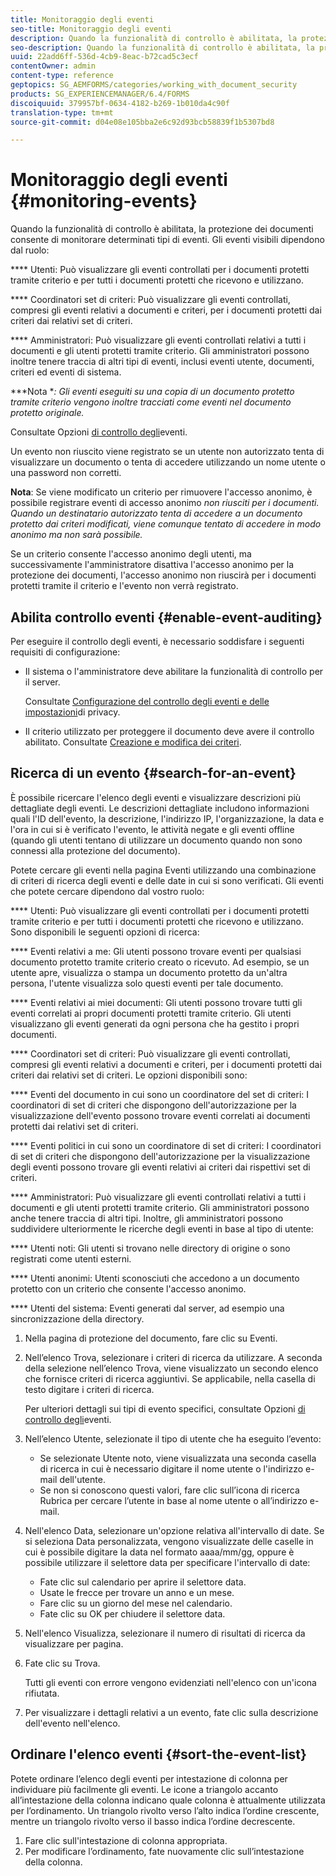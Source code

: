 ```yaml
---
title: Monitoraggio degli eventi
seo-title: Monitoraggio degli eventi
description: Quando la funzionalità di controllo è abilitata, la protezione dei documenti consente di monitorare determinati tipi di eventi. È possibile cercare e ordinare facilmente l'elenco degli eventi utilizzando la protezione del documento.
seo-description: Quando la funzionalità di controllo è abilitata, la protezione dei documenti consente di monitorare determinati tipi di eventi. È possibile cercare e ordinare facilmente l'elenco degli eventi utilizzando la protezione del documento.
uuid: 22add6ff-536d-4cb9-8eac-b72cad5c3ecf
contentOwner: admin
content-type: reference
geptopics: SG_AEMFORMS/categories/working_with_document_security
products: SG_EXPERIENCEMANAGER/6.4/FORMS
discoiquuid: 379957bf-0634-4182-b269-1b010da4c90f
translation-type: tm+mt
source-git-commit: d04e08e105bba2e6c92d93bcb58839f1b5307bd8

---
```



# Monitoraggio degli eventi {#monitoring-events}

Quando la funzionalità di controllo è abilitata, la protezione dei documenti consente di monitorare determinati tipi di eventi. Gli eventi visibili dipendono dal ruolo:

**** Utenti: Può visualizzare gli eventi controllati per i documenti protetti tramite criterio e per tutti i documenti protetti che ricevono e utilizzano.

**** Coordinatori set di criteri: Può visualizzare gli eventi controllati, compresi gli eventi relativi a documenti e criteri, per i documenti protetti dai criteri dai relativi set di criteri.

**** Amministratori: Può visualizzare gli eventi controllati relativi a tutti i documenti e gli utenti protetti tramite criterio. Gli amministratori possono inoltre tenere traccia di altri tipi di eventi, inclusi eventi utente, documenti, criteri ed eventi di sistema.

***Nota **: Gli eventi eseguiti su una copia di un documento protetto tramite criterio vengono inoltre tracciati come eventi nel documento protetto originale.*

Consultate Opzioni [di controllo degli](/help/forms/using/admin-help/configuring-client-server-options.md#event-auditing-options)eventi.

Un evento non riuscito viene registrato se un utente non autorizzato tenta di visualizzare un documento o tenta di accedere utilizzando un nome utente o una password non corretti.

**Nota**: Se viene modificato un criterio per rimuovere l&#39;accesso anonimo, è possibile registrare eventi di accesso anonimo *non riusciti per i documenti. Quando un destinatario autorizzato tenta di accedere a un documento protetto dai criteri modificati, viene comunque tentato di accedere in modo anonimo ma non sarà possibile.*

Se un criterio consente l&#39;accesso anonimo degli utenti, ma successivamente l&#39;amministratore disattiva l&#39;accesso anonimo per la protezione dei documenti, l&#39;accesso anonimo non riuscirà per i documenti protetti tramite il criterio e l&#39;evento non verrà registrato.

## Abilita controllo eventi {#enable-event-auditing}

Per eseguire il controllo degli eventi, è necessario soddisfare i seguenti requisiti di configurazione:

* Il sistema o l&#39;amministratore deve abilitare la funzionalità di controllo per il server.

   Consultate [Configurazione del controllo degli eventi e delle impostazioni](/help/forms/using/admin-help/configuring-client-server-options.md#configuring-event-auditing-and-privacy-settings)di privacy.

* Il criterio utilizzato per proteggere il documento deve avere il controllo abilitato. Consultate [Creazione e modifica dei criteri](/help/forms/using/admin-help/creating-policies.md#creating-and-editing-policies).

## Ricerca di un evento {#search-for-an-event}

È possibile ricercare l&#39;elenco degli eventi e visualizzare descrizioni più dettagliate degli eventi. Le descrizioni dettagliate includono informazioni quali l&#39;ID dell&#39;evento, la descrizione, l&#39;indirizzo IP, l&#39;organizzazione, la data e l&#39;ora in cui si è verificato l&#39;evento, le attività negate e gli eventi offline (quando gli utenti tentano di utilizzare un documento quando non sono connessi alla protezione del documento).

Potete cercare gli eventi nella pagina Eventi utilizzando una combinazione di criteri di ricerca degli eventi e delle date in cui si sono verificati. Gli eventi che potete cercare dipendono dal vostro ruolo:

**** Utenti: Può visualizzare gli eventi controllati per i documenti protetti tramite criterio e per tutti i documenti protetti che ricevono e utilizzano. Sono disponibili le seguenti opzioni di ricerca:

**** Eventi relativi a me: Gli utenti possono trovare eventi per qualsiasi documento protetto tramite criterio creato o ricevuto. Ad esempio, se un utente apre, visualizza o stampa un documento protetto da un&#39;altra persona, l&#39;utente visualizza solo questi eventi per tale documento.

**** Eventi relativi ai miei documenti: Gli utenti possono trovare tutti gli eventi correlati ai propri documenti protetti tramite criterio. Gli utenti visualizzano gli eventi generati da ogni persona che ha gestito i propri documenti.

**** Coordinatori set di criteri: Può visualizzare gli eventi controllati, compresi gli eventi relativi a documenti e criteri, per i documenti protetti dai criteri dai relativi set di criteri. Le opzioni disponibili sono:

**** Eventi del documento in cui sono un coordinatore del set di criteri: I coordinatori di set di criteri che dispongono dell&#39;autorizzazione per la visualizzazione dell&#39;evento possono trovare eventi correlati ai documenti protetti dai relativi set di criteri.

**** Eventi politici in cui sono un coordinatore di set di criteri: I coordinatori di set di criteri che dispongono dell&#39;autorizzazione per la visualizzazione degli eventi possono trovare gli eventi relativi ai criteri dai rispettivi set di criteri.

**** Amministratori: Può visualizzare gli eventi controllati relativi a tutti i documenti e gli utenti protetti tramite criterio. Gli amministratori possono anche tenere traccia di altri tipi. Inoltre, gli amministratori possono suddividere ulteriormente le ricerche degli eventi in base al tipo di utente:

**** Utenti noti: Gli utenti si trovano nelle directory di origine o sono registrati come utenti esterni.

**** Utenti anonimi: Utenti sconosciuti che accedono a un documento protetto con un criterio che consente l&#39;accesso anonimo.

**** Utenti del sistema: Eventi generati dal server, ad esempio una sincronizzazione della directory.

1. Nella pagina di protezione del documento, fare clic su Eventi.
1. Nell’elenco Trova, selezionare i criteri di ricerca da utilizzare. A seconda della selezione nell’elenco Trova, viene visualizzato un secondo elenco che fornisce criteri di ricerca aggiuntivi. Se applicabile, nella casella di testo digitare i criteri di ricerca.

   Per ulteriori dettagli sui tipi di evento specifici, consultate Opzioni [di controllo degli](/help/forms/using/admin-help/configuring-client-server-options.md#event-auditing-options)eventi.

1. Nell’elenco Utente, selezionate il tipo di utente che ha eseguito l’evento:

   * Se selezionate Utente noto, viene visualizzata una seconda casella di ricerca in cui è necessario digitare il nome utente o l&#39;indirizzo e-mail dell&#39;utente.
   * Se non si conoscono questi valori, fare clic sull’icona di ricerca Rubrica per cercare l’utente in base al nome utente o all’indirizzo e-mail.

1. Nell&#39;elenco Data, selezionare un&#39;opzione relativa all&#39;intervallo di date. Se si seleziona Data personalizzata, vengono visualizzate delle caselle in cui è possibile digitare la data nel formato aaaa/mm/gg, oppure è possibile utilizzare il selettore data per specificare l&#39;intervallo di date:

   * Fate clic sul calendario per aprire il selettore data.
   * Usate le frecce per trovare un anno e un mese.
   * Fare clic su un giorno del mese nel calendario.
   * Fate clic su OK per chiudere il selettore data.

1. Nell&#39;elenco Visualizza, selezionare il numero di risultati di ricerca da visualizzare per pagina.
1. Fate clic su Trova.

   Tutti gli eventi con errore vengono evidenziati nell&#39;elenco con un&#39;icona rifiutata.

1. Per visualizzare i dettagli relativi a un evento, fate clic sulla descrizione dell&#39;evento nell&#39;elenco.

## Ordinare l&#39;elenco eventi {#sort-the-event-list}

Potete ordinare l’elenco degli eventi per intestazione di colonna per individuare più facilmente gli eventi. Le icone a triangolo accanto all’intestazione della colonna indicano quale colonna è attualmente utilizzata per l’ordinamento. Un triangolo rivolto verso l’alto indica l’ordine crescente, mentre un triangolo rivolto verso il basso indica l’ordine decrescente.

1. Fare clic sull&#39;intestazione di colonna appropriata.
1. Per modificare l’ordinamento, fate nuovamente clic sull’intestazione della colonna.

